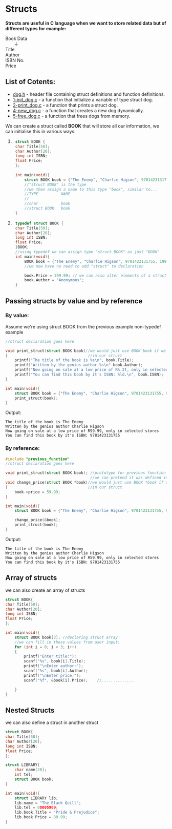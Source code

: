# Structs

**Structs are useful in C language when we want to store related data but of different types for example:**

Book Data <br>&emsp;&emsp;↓ <br>Title<br>Author<br>ISBN No.<br>Price

## List of Cotents:

* [dog.h](dog.h) - header file containing struct definitions and function definitions.
* [1-init_dog.c](1-init_dog.c) - a function that initialize a variable of type struct dog.
* [2-print_dog.c](2-print_dog.c) - a function that prints a struct dog.
* [4-new_dog.c](4-new_dog.c) - a function that creates a new dog dynamically.
* [5-free_dog.c](5-free_dog.c) - a function that frees dogs from memory.

We can create a struct called **BOOK** that will store all our information, we can initialise this in various ways:

1. ```C
	struct BOOK {
	char Title[50];
	char Author[20];
	long int ISBN;
	float Price;
	};
	
	int main(void){
		struct BOOK book = {"The Enemy", "Charlie Higson", 9781423131755, 199.99};
		//"struct BOOK" is the type
		//we then assign a name to this type "book", similar to...
		//TYPE          NAME
		//              
		//char          book
		//struct BOOK   book
	}
	```

2. ```C
	typedef struct BOOK {
	char Title[50];
	char Author[20];
	long int ISBN;
	float Price;
	}BOOK;
	//using typedef we can assign type "struct BOOK" as just "BOOK"
	int main(void){
		BOOK book = {"The Enemy", "Charlie Higson", 9781423131755, 199.99};
		//we now have no need to add "struct" to declaration

		book.Price = 399.99; // we can also alter elements of a struct this way
		book.Author = "Anonymous";
	}
	```

## Passing structs by value and by reference

### By value:

Assume we're using struct BOOK from the previous example
non-typedef example

```C
//struct declaration goes here

void print_struct(struct BOOK book)//we would just use BOOK book if we used typdef...
{					                //in our struct
	printf("The title of the book is %s\n", book.Title);
	printf("Written by the genius author %s\n" book.Author);
	printf("Now going on sale at a low price of R%.2f, only in selected stores\n", book.Price);
	printf("You can find this book by it's ISBN: %ld.\n", book.ISBN);
} 

int main(void){
	struct BOOK book = {"The Enemy", "Charlie Higson", 9781423131755, 99.99};
	print_struct(book);
}

```

Output:

```
The title of the book is The Enemy
Written by the genius author Charlie Higson
Now going on sale at a low price of R99.99, only in selected stores
You can find this book by it's ISBN: 9781423131755
```

### By reference:

```C
#include "previous_function"
//struct declaration goes here

void print_struct(struct BOOK book); //prototype for previous function
									 //we can pretend it was defined in another file
void change_price(struct BOOK *book)//we would just use BOOK *book if we used typdef...
{					                //in our struct
	book->price = 59.99;
} 

int main(void){
	struct BOOK book = {"The Enemy", "Charlie Higson", 9781423131755, 99.99};

	change_price(&book);
	print_struct(book);
}

```

Output:

```
The title of the book is The Enemy
Written by the genius author Charlie Higson
Now going on sale at a low price of R59.99, only in selected stores
You can find this book by it's ISBN: 9781423131755
```

## Array of structs

we can also create an array of structs

```C
struct BOOK{
char Title[50];
char Author[20];
long int ISBN;
float Price;
};

int main(void){
	struct BOOK book[3]; //declaring struct array
	//we can fill in these values from user input:
	for (int i = 0; i < 3; i++)
	{
		printf("Enter title:"):
		scanf("%s", book[i].Title);
		printf("\nEnter author:");
		scanf("%s", book[i].Author);
		printf("\nEnter price:");
		scanf("%f", &book[i].Price);	//..............

	}
}
```

## Nested Structs

we can also define a struct in another struct

```C
struct BOOK{
char Title[50];
char Author[20];
long int ISBN;
float Price;
};

struct LIBRARY{
	char name[20];
	int tel;
	struct BOOK book;
}

int main(void){
	struct LIBRARY lib;
	lib.name = "The Black Quill";
	lib.tel = 08005969;
	lib.book.Title = "Pride & Prejudice";
	lib.book.Price = 80.99;
}

```

